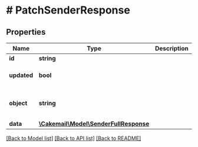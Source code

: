# # PatchSenderResponse

## Properties

Name | Type | Description | Notes
------------ | ------------- | ------------- | -------------
**id** | **string** |  | 
**updated** | **bool** |  | [optional] [default to true]
**object** | **string** |  | [optional] [default to 'sender']
**data** | [**\Cakemail\Model\SenderFullResponse**](SenderFullResponse.md) |  | 

[[Back to Model list]](../../README.md#documentation-for-models) [[Back to API list]](../../README.md#documentation-for-api-endpoints) [[Back to README]](../../README.md)


